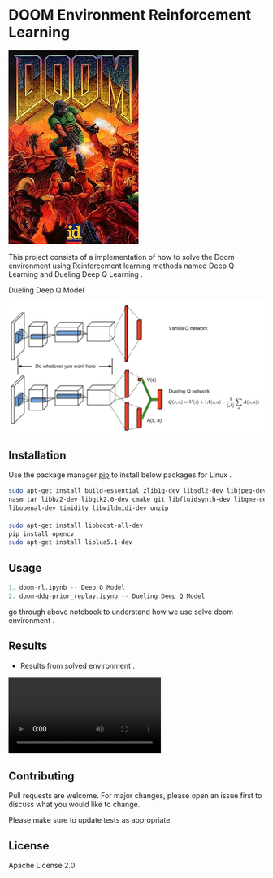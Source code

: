 # DOOM Environment Reinforcement Learning 

![](support/Doom_cover_art.jpg)

This project consists of a implementation of how to solve the Doom environment using Reinforcement learning methods named Deep Q Learning and Dueling Deep Q Learning  .

Dueling Deep Q Model

![](support/DDQN.jpg)



## Installation

Use the package manager [pip](https://pip.pypa.io/en/stable/) to install below packages for Linux .

```bash
sudo apt-get install build-essential zlib1g-dev libsdl2-dev libjpeg-dev \
nasm tar libbz2-dev libgtk2.0-dev cmake git libfluidsynth-dev libgme-dev \
libopenal-dev timidity libwildmidi-dev unzip

sudo apt-get install libboost-all-dev
pip install opencv
sudo apt-get install liblua5.1-dev
```

## Usage

```python
1. doom-rl.ipynb -- Deep Q Model
2. doom-ddq-prior_replay.ipynb -- Dueling Deep Q Model
```


go through above notebook to understand how we use solve doom environment . 

## Results

* Results from solved environment .

![](support/results.mp4)

## Contributing
Pull requests are welcome. For major changes, please open an issue first to discuss what you would like to change.

Please make sure to update tests as appropriate.

## License
Apache License 2.0